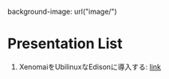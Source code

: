 background-image: url("image/")

# Presentation List

1. XenomaiをUbilinuxなEdisonに導入する: [link](./index.html?xenomai-3-0-on-ubilinux-with-Intel-Edison.md)


